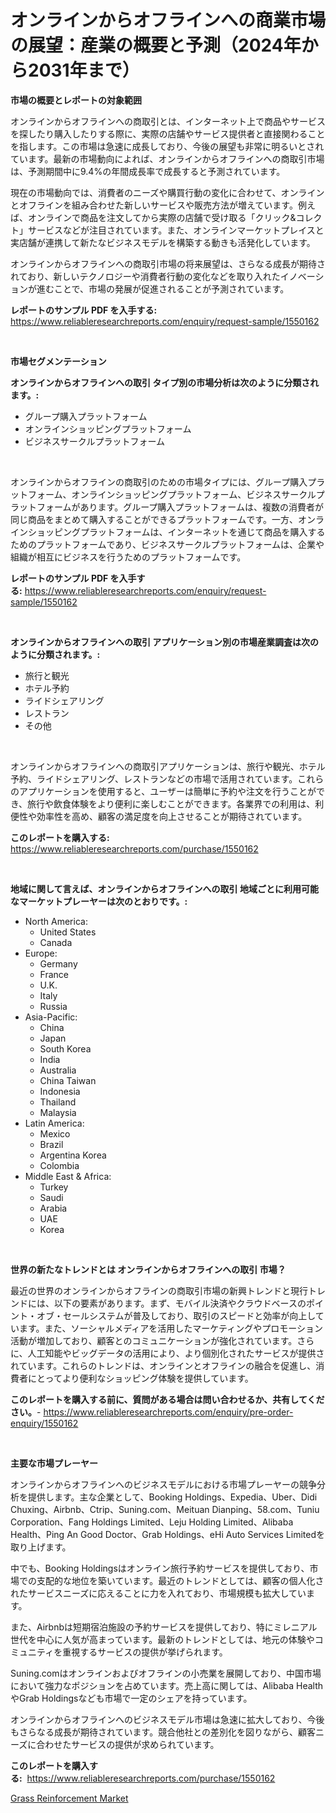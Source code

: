 <p><h1>オンラインからオフラインへの商業市場の展望：産業の概要と予測（2024年から2031年まで）</h1></p><p><strong>市場の概要とレポートの対象範囲</strong></p>
<p><p>オンラインからオフラインへの商取引とは、インターネット上で商品やサービスを探したり購入したりする際に、実際の店舗やサービス提供者と直接関わることを指します。この市場は急速に成長しており、今後の展望も非常に明るいとされています。最新の市場動向によれば、オンラインからオフラインへの商取引市場は、予測期間中に9.4%の年間成長率で成長すると予測されています。</p><p>現在の市場動向では、消費者のニーズや購買行動の変化に合わせて、オンラインとオフラインを組み合わせた新しいサービスや販売方法が増えています。例えば、オンラインで商品を注文してから実際の店舗で受け取る「クリック&コレクト」サービスなどが注目されています。また、オンラインマーケットプレイスと実店舗が連携して新たなビジネスモデルを構築する動きも活発化しています。</p><p>オンラインからオフラインへの商取引市場の将来展望は、さらなる成長が期待されており、新しいテクノロジーや消費者行動の変化などを取り入れたイノベーションが進むことで、市場の発展が促進されることが予測されています。</p></p>
<p><strong>レポートのサンプル PDF を入手する:</strong> <a href="https://www.reliableresearchreports.com/enquiry/request-sample/1550162">https://www.reliableresearchreports.com/enquiry/request-sample/1550162</a></p>
<p>&nbsp;</p>
<p><strong>市場セグメンテーション</strong></p>
<p><strong>オンラインからオフラインへの取引 タイプ別の市場分析は次のように分類されます。:</strong></p>
<p><ul><li>グループ購入プラットフォーム</li><li>オンラインショッピングプラットフォーム</li><li>ビジネスサークルプラットフォーム</li></ul></p>
<p>&nbsp;</p>
<p><p>オンラインからオフラインの商取引のための市場タイプには、グループ購入プラットフォーム、オンラインショッピングプラットフォーム、ビジネスサークルプラットフォームがあります。グループ購入プラットフォームは、複数の消費者が同じ商品をまとめて購入することができるプラットフォームです。一方、オンラインショッピングプラットフォームは、インターネットを通じて商品を購入するためのプラットフォームであり、ビジネスサークルプラットフォームは、企業や組織が相互にビジネスを行うためのプラットフォームです。</p></p>
<p><strong>レポートのサンプル PDF を入手する:</strong>&nbsp;<a href="https://www.reliableresearchreports.com/enquiry/request-sample/1550162">https://www.reliableresearchreports.com/enquiry/request-sample/1550162</a></p>
<p>&nbsp;</p>
<p><strong> オンラインからオフラインへの取引 アプリケーション別の市場産業調査は次のように分類されます。:</strong></p>
<p><ul><li>旅行と観光</li><li>ホテル予約</li><li>ライドシェアリング</li><li>レストラン</li><li>その他</li></ul></p>
<p>&nbsp;</p>
<p><p>オンラインからオフラインへの商取引アプリケーションは、旅行や観光、ホテル予約、ライドシェアリング、レストランなどの市場で活用されています。これらのアプリケーションを使用すると、ユーザーは簡単に予約や注文を行うことができ、旅行や飲食体験をより便利に楽しむことができます。各業界での利用は、利便性や効率性を高め、顧客の満足度を向上させることが期待されています。</p></p>
<p><strong>このレポートを購入する:</strong>&nbsp; <a href="https://www.reliableresearchreports.com/purchase/1550162">https://www.reliableresearchreports.com/purchase/1550162</a></p>
<p>&nbsp;</p>
<p><strong>地域に関して言えば、オンラインからオフラインへの取引 地域ごとに利用可能なマーケットプレーヤーは次のとおりです。:</strong></p>
<p><ul>
    <li>
        North America:
        <ul>
            <li>United States</li>
            <li>Canada</li>
        </ul>
    </li>
    <li>
        Europe:
        <ul>
            <li>Germany</li>
            <li>France</li>
            <li>U.K.</li>
            <li>Italy</li>
            <li>Russia</li>
        </ul>
    </li>
    <li>
        Asia-Pacific:
        <ul>
            <li>China</li>
            <li>Japan</li>
            <li>South Korea</li>
            <li>India</li>
            <li>Australia</li>
            <li>China Taiwan</li>
            <li>Indonesia</li>
            <li>Thailand</li>
            <li>Malaysia</li>
        </ul>
    </li>
    <li>
        Latin America:
        <ul>
            <li>Mexico</li>
            <li>Brazil</li>
            <li>Argentina Korea</li>
            <li>Colombia</li>
        </ul>
    </li>
    <li>
        Middle East & Africa:
        <ul>
            <li>Turkey</li>
            <li>Saudi</li>
            <li>Arabia</li>
            <li>UAE</li>
            <li>Korea</li>
        </ul>
    </li>
    </ul></p>
<p>&nbsp;</p>
<p><strong>世界の新たなトレンドとは オンラインからオフラインへの取引 市場？</strong></p>
<p><p>最近の世界のオンラインからオフラインの商取引市場の新興トレンドと現行トレンドには、以下の要素があります。まず、モバイル決済やクラウドベースのポイント・オブ・セールシステムが普及しており、取引のスピードと効率が向上しています。また、ソーシャルメディアを活用したマーケティングやプロモーション活動が増加しており、顧客とのコミュニケーションが強化されています。さらに、人工知能やビッグデータの活用により、より個別化されたサービスが提供されています。これらのトレンドは、オンラインとオフラインの融合を促進し、消費者にとってより便利なショッピング体験を提供しています。</p></p>
<p><strong>このレポートを購入する前に、質問がある場合は問い合わせるか、共有してください。</strong>- <a href="https://www.reliableresearchreports.com/enquiry/pre-order-enquiry/1550162">https://www.reliableresearchreports.com/enquiry/pre-order-enquiry/1550162</a></p>
<p>&nbsp;</p>
<p><strong>主要な市場プレーヤー</strong></p>
<p><p>オンラインからオフラインへのビジネスモデルにおける市場プレーヤーの競争分析を提供します。主な企業として、Booking Holdings、Expedia、Uber、Didi Chuxing、Airbnb、Ctrip、Suning.com、Meituan Dianping、58.com、Tuniu Corporation、Fang Holdings Limited、Leju Holding Limited、Alibaba Health、Ping An Good Doctor、Grab Holdings、eHi Auto Services Limitedを取り上げます。</p><p>中でも、Booking Holdingsはオンライン旅行予約サービスを提供しており、市場での支配的な地位を築いています。最近のトレンドとしては、顧客の個人化されたサービスニーズに応えることに力を入れており、市場規模も拡大しています。</p><p>また、Airbnbは短期宿泊施設の予約サービスを提供しており、特にミレニアル世代を中心に人気が高まっています。最新のトレンドとしては、地元の体験やコミュニティを重視するサービスの提供が挙げられます。</p><p>Suning.comはオンラインおよびオフラインの小売業を展開しており、中国市場において強力なポジションを占めています。売上高に関しては、Alibaba HealthやGrab Holdingsなども市場で一定のシェアを持っています。</p><p>オンラインからオフラインへのビジネスモデル市場は急速に拡大しており、今後もさらなる成長が期待されています。競合他社との差別化を図りながら、顧客ニーズに合わせたサービスの提供が求められています。</p></p>
<p><strong>このレポートを購入する:</strong>&nbsp;&nbsp;<a href="https://www.reliableresearchreports.com/purchase/1550162">https://www.reliableresearchreports.com/purchase/1550162</a></p>
<p><p><a href="https://chivalrous-flock-a86.notion.site/Grass-Reinforcement-Market-Size-2024-2031-Global-Industrial-Analysis-Key-Geographical-Regions-Ma-51e13b3eace44796809deb6f581b4dd2">Grass Reinforcement Market</a></p></p>
